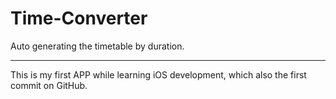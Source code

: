 # Time-Converter
Auto generating the timetable by duration.
***
This is my first APP while learning iOS development, which also the first commit on GitHub.
